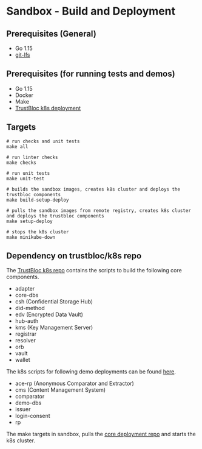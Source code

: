 # Sandbox - Build and Deployment

## Prerequisites (General)
- Go 1.15
- [git-lfs](https://github.com/git-lfs/git-lfs/blob/master/README.md)

## Prerequisites (for running tests and demos)
- Go 1.15
- Docker
- Make
- [TrustBloc k8s deployment](https://github.com/trustbloc/k8s/blob/main/README.md)

## Targets
```
# run checks and unit tests
make all

# run linter checks
make checks

# run unit tests
make unit-test

# builds the sandbox images, creates k8s cluster and deploys the trustbloc components
make build-setup-deploy

# pulls the sandbox images from remote registry, creates k8s cluster and deploys the trustbloc components 
make setup-deploy

# stops the k8s cluster
make minikube-down
```

## Dependency on trustbloc/k8s repo

The [TrustBloc k8s repo](https://github.com/trustbloc/k8s) contains the scripts to build the following core components.
- adapter
- core-dbs
- csh (Confidential Storage Hub)
- did-method
- edv (Encrypted Data Vault)
- hub-auth
- kms (Key Management Server)
- registrar
- resolver
- orb
- vault
- wallet

The k8s scripts for following demo deployments can be found [here](../../k8s). 
- ace-rp (Anonymous Comparator and Extractor)
- cms (Content Management System)
- comparator
- demo-dbs
- issuer
- login-consent
- rp

The make targets in sandbox, pulls the [core deployment repo](../../k8s/scripts/core_deployment.sh) and starts the k8s cluster.
